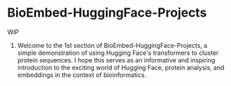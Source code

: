 # BioEmbed-HuggingFace-Projects
WIP
1. Welcome to the 1st section of BioEmbed-HuggingFace-Projects, a simple demonstration of using Hugging Face's transformers to cluster protein sequences.
   I hope this serves as an informative and inspiring introduction to the exciting world of Hugging Face, protein analysis, and embeddings in the context of bioinformatics.
